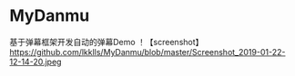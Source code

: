 # MyDanmu
基于弹幕框架开发自动的弹幕Demo
！【screenshot】https://github.com/lkklls/MyDanmu/blob/master/Screenshot_2019-01-22-12-14-20.jpeg
